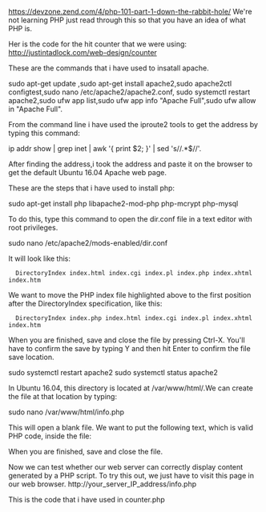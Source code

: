 https://devzone.zend.com/4/php-101-part-1-down-the-rabbit-hole/ We're not learning PHP just read through this so that you have an idea of what PHP is.

Her is the code for the hit counter that we were using: http://justintadlock.com/web-design/counter

These are the commands that i have used to insatall apache.

sudo apt-get update ,sudo apt-get install apache2,sudo apache2ctl configtest,sudo nano /etc/apache2/apache2.conf,
sudo systemctl restart apache2,sudo ufw app list,sudo ufw app info "Apache Full",sudo ufw allow in "Apache Full".

From the command line i have used the iproute2 tools to get the address by typing this command:

ip addr show | grep inet | awk '{ print $2; }' | sed 's/\/.*$//'.

After finding the address,i took the address and paste it on the browser to get the default Ubuntu 16.04 Apache web page.

These are the steps that i have used to install php:

sudo apt-get install php libapache2-mod-php php-mcrypt php-mysql


To do this, type this command to open the dir.conf file in a text editor with root privileges.

sudo nano /etc/apache2/mods-enabled/dir.conf

It will look like this:

<IfModule mod_dir.c>

      DirectoryIndex index.html index.cgi index.pl index.php index.xhtml index.htm
      
</IfModule>

We want to move the PHP index file highlighted above to the first position after the DirectoryIndex specification, like this:

<IfModule mod_dir.c>
      
      DirectoryIndex index.php index.html index.cgi index.pl index.xhtml index.htm
    
</IfModule>

When you are finished, save and close the file by pressing Ctrl-X. You'll have to confirm the save by typing Y and then hit Enter to confirm the file save location.

sudo systemctl restart apache2
sudo systemctl status apache2

In Ubuntu 16.04, this directory is located at /var/www/html/.We can create the file at that location by typing:

sudo nano /var/www/html/info.php

This will open a blank file. We want to put the following text, which is valid PHP code, inside the file:

<?php
phpinfo();
?>

When you are finished, save and close the file.

Now we can test whether our web server can correctly display content generated by a PHP script. To try this out, we just have to visit this page in our web browser. 
http://your_server_IP_address/info.php

This is the code that i have used in counter.php
<?php

/* counter */

//opens countlog.txt to read the number of hits
$datei = fopen("/var/www/html/countlog.txt","r");
$count = fgets($datei,1000);
fclose($datei);
$count=$count + 1 ;
echo "$count" ;
echo " hits" ;
echo "\n" ;

// opens countlog.txt to change new hit number
$datei = fopen("/countlog.txt","w");
fwrite($datei, $count);
fclose($datei);

?>

